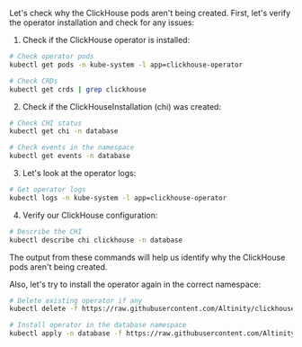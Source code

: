 Let's check why the ClickHouse pods aren't being created. First, let's verify the operator installation and check for any issues:

1. Check if the ClickHouse operator is installed:
```bash
# Check operator pods
kubectl get pods -n kube-system -l app=clickhouse-operator

# Check CRDs
kubectl get crds | grep clickhouse
```

2. Check if the ClickHouseInstallation (chi) was created:
```bash
# Check CHI status
kubectl get chi -n database

# Check events in the namespace
kubectl get events -n database
```

3. Let's look at the operator logs:
```bash
# Get operator logs
kubectl logs -n kube-system -l app=clickhouse-operator
```

4. Verify our ClickHouse configuration:
```bash
# Describe the CHI
kubectl describe chi clickhouse -n database
```

The output from these commands will help us identify why the ClickHouse pods aren't being created. 

Also, let's try to install the operator again in the correct namespace:
```bash
# Delete existing operator if any
kubectl delete -f https://raw.githubusercontent.com/Altinity/clickhouse-operator/master/deploy/operator/clickhouse-operator-install-bundle.yaml

# Install operator in the database namespace
kubectl apply -n database -f https://raw.githubusercontent.com/Altinity/clickhouse-operator/master/deploy/operator/clickhouse-operator-install-bundle.yaml
```

